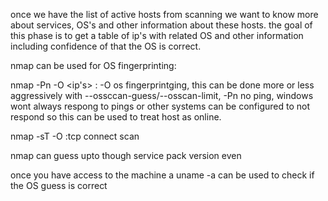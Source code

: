 
once we have the list of active hosts from scanning we want to know more about services, OS's and other information about these hosts. the goal of this phase is to get a table of ip's with related OS and other information including confidence of that the OS is correct.

nmap can be used for OS fingerprinting:

nmap -Pn -O <ip's> : -O os fingerprintging, this can be done more or less aggressively with --ossccan-guess/--osscan-limit, -Pn no ping, windows wont always respong to pings or other systems can be configured to not respond so this can be used to treat host as online.

nmap -sT -O <ip range> :tcp connect scan
  
nmap can guess upto though service pack version even 

once you have access to the machine a uname -a can be used to check if the OS guess is correct



